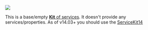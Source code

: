 ﻿---
uid: ToSic.Sxc.Services.ServiceKit
---

<img src="~/assets/features/servicekits.svg" class="feature">

This is a base/empty [**Kit** of services](xref:NetCode.Services.ServiceKits).
It doesn't provide any services/properties. 
As of v14.03+ you should use the [ServiceKit14](xref:ToSic.Sxc.Services.ServiceKit)
